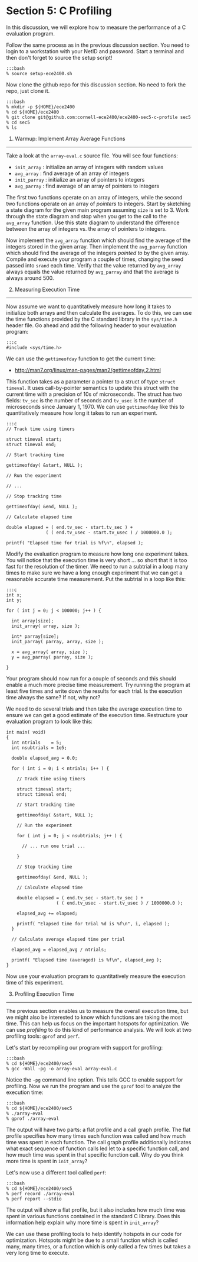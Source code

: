 
Section 5: C Profiling
==========================================================================

In this discussion, we will explore how to measure the performance of
a C evaluation program.

Follow the same process as in the previous discussion section. You need
to login to a workstation with your NetID and password. Start a terminal
and then don't forget to source the setup script!

    :::bash
    % source setup-ece2400.sh

Now clone the github repo for this discussion section. No need to fork
the repo, just clone it.

    :::bash
    % mkdir -p ${HOME}/ece2400
    % cd ${HOME}/ece2400
    % git clone git@github.com:cornell-ece2400/ece2400-sec5-c-profile sec5
    % cd sec5
    % ls

1. Warmup: Implement Array Average Functions
--------------------------------------------------------------------------

Take a look at the `array-eval.c` source file. You will see four
functions:

 - `init_array` : initialize an array of integers with random values
 - `avg_array` : find average of an array of integers
 - `init_parray` : initialize an array of pointers to integers
 - `avg_parray` : find average of an array of pointers to integers

The first two functions operate on an array of integers, while the second
two functions operate on an array of _pointers_ to integers. Start by
sketching a state diagram for the given main program assuming `size` is
set to 3. Work through the state diagram and stop when you get to the
call to the `avg_array` function. Use this state diagram to understand
the difference between the array of integers vs. the array of pointers to
integers.

Now implement the `avg_array` function which should find the average of
the integers stored in the given array. Then implement the `avg_parray`
function which should find the average of the integers _pointed to_ by
the given array. Compile and execute your program a couple of times,
changing the seed passed into `srand` each time. Verify that the value
returned by `avg_array` always equals the value returned by `avg_parray`
and that the average is always around 500.

2. Measuring Execution Time
--------------------------------------------------------------------------

Now assume we want to quantitatively measure how long it takes to
initialize both arrays and then calculate the averages. To do this, we
can use the time functions provided by the C standard library in the
`sys/time.h` header file. Go ahead and add the following header to your
evaluation program:

    :::c
    #include <sys/time.h>

We can use the `gettimeofday` function to get the current time:

 - <http://man7.org/linux/man-pages/man2/gettimeofday.2.html>

This function takes as a parameter a pointer to a struct of type `struct
timeval`. It uses call-by-pointer semantics to update this struct with
the current time with a precision of 10s of microseconds. The struct has
two fields: `tv_sec` is the number of seconds and `tv_usec` is the number
of microseconds since January 1, 1970. We can use `gettimeofday` like
this to quantitatively measure how long it takes to run an experiment.

    :::c
    // Track time using timers

    struct timeval start;
    struct timeval end;

    // Start tracking time

    gettimeofday( &start, NULL );

    // Run the experiment

    // ...

    // Stop tracking time

    gettimeofday( &end, NULL );

    // Calculate elapsed time

    double elapsed = ( end.tv_sec - start.tv_sec ) +
                   ( ( end.tv_usec - start.tv_usec ) / 1000000.0 );

    printf( "Elapsed time for trial is %f\n", elapsed );

Modify the evaluation program to measure how long one experiment takes.
You will notice that the execution time is very short ... so short that
it is too fast for the resolution of the timer. We need to run a subtrial
in a loop many times to make sure we have a long enough experiment that
we can get a reasonable accurate time measurement. Put the subtrial in a
loop like this:

    :::c
    int x;
    int y;

    for ( int j = 0; j < 100000; j++ ) {

      int array[size];
      init_array( array, size );

      int* parray[size];
      init_parray( parray, array, size );

      x = avg_array( array, size );
      y = avg_parray( parray, size );

    }

Your program should now run for a couple of seconds and this should
enable a much more precise time measurement. Try running the program at
least five times and write down the results for each trial. Is the
execution time always the same? If not, why not?

We need to do several trials and then take the average execution time to
ensure we can get a good estimate of the execution time. Restructure your
evaluation program to look like this:

    int main( void)
    {
      int ntrials    = 5;
      int nsubtrials = 1e5;

      double elapsed_avg = 0.0;

      for ( int i = 0; i < ntrials; i++ ) {

        // Track time using timers

        struct timeval start;
        struct timeval end;

        // Start tracking time

        gettimeofday( &start, NULL );

        // Run the experiment

        for ( int j = 0; j < nsubtrials; j++ ) {

          // ... run one trial ...

        }

        // Stop tracking time

        gettimeofday( &end, NULL );

        // Calculate elapsed time

        double elapsed = ( end.tv_sec - start.tv_sec ) +
                       ( ( end.tv_usec - start.tv_usec ) / 1000000.0 );

        elapsed_avg += elapsed;

        printf( "Elapsed time for trial %d is %f\n", i, elapsed );
      }

      // Calculate average elapsed time per trial

      elapsed_avg = elapsed_avg / ntrials;

      printf( "Elapsed time (averaged) is %f\n", elapsed_avg );
    }

Now use your evaluation program to quantitatively measure the execution
time of this experiment.

3. Profiling Execution Time
--------------------------------------------------------------------------

The previous section enables us to measure the overall execution time,
but we might also be interested to know which functions are taking the
most time. This can help us focus on the important hotspots for
optimization. We can use _profiling_ to do this kind of performance
analysis. We will look at two profiling tools: `gprof` and `perf`.

Let's start by recompiling our program with support for profiling:

    :::bash
    % cd ${HOME}/ece2400/sec5
    % gcc -Wall -pg -o array-eval array-eval.c

Notice the `-pg` command line option. This tells GCC to enable support
for profiling. Now we run the program and use the `gprof` tool to analyze
the execution time:

    :::bash
    % cd ${HOME}/ece2400/sec5
    % ./array-eval
    % gprof ./array-eval

The output will have two parts: a flat profile and a call graph profile.
The flat profile specifies how many times each function was called and
how much time was spent in each function. The call graph profile
additionally indicates what exact sequence of function calls led let to a
specific function call, and how much time was spent in that specific
function call. Why do you think more time is spent in `init_array`?

Let's now use a different tool called `perf`:

    :::bash
    % cd ${HOME}/ece2400/sec5
    % perf record ./array-eval
    % perf report --stdio

The output will show a flat profile, but it also includes how much time
was spent in various functions contained in the standard C library. Does
this information help explain why more time is spent in `init_array`?

We can use these profiling tools to help identify hotspots in our code
for optimization. Hotspots might be due to a small function which is
called many, many times, or a function which is only called a few times
but takes a very long time to execute.

